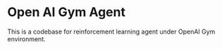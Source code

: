 # Open AI Gym Agent

This is a codebase for reinforcement learning agent under OpenAI Gym environment.